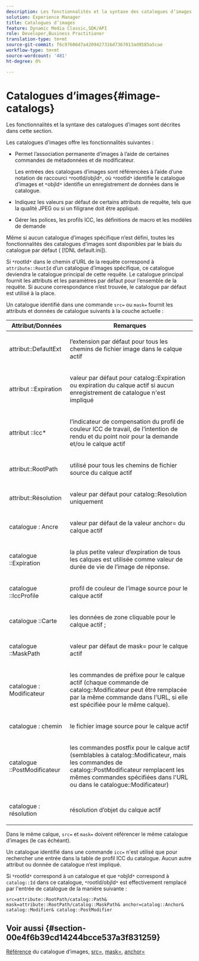 ```yaml
---
description: Les fonctionnalités et la syntaxe des catalogues d’images sont décrites dans cette section.
solution: Experience Manager
title: Catalogues d’images
feature: Dynamic Media Classic,SDK/API
role: Developer,Business Practitioner
translation-type: tm+mt
source-git-commit: f6c97606d7a4209427316d7367013ad9585a5cae
workflow-type: tm+mt
source-wordcount: '481'
ht-degree: 0%

---
```



# Catalogues d’images{#image-catalogs}

Les fonctionnalités et la syntaxe des catalogues d’images sont décrites dans cette section.

Les catalogues d’images offre les fonctionnalités suivantes :

* Permet l’association permanente d’images à l’aide de certaines commandes de métadonnées et de modificateur.

   Les entrées des catalogues d’images sont référencées à l’aide d’une notation de raccourci `*`rootId/objId`*`, où `*`rootId`*` identifie le catalogue d’images et `*`objId`*` identifie un enregistrement de données dans le catalogue.
* Indiquez les valeurs par défaut de certains attributs de requête, tels que la qualité JPEG ou si un filigrane doit être appliqué.
* Gérer les polices, les profils ICC, les définitions de macro et les modèles de demande

Même si aucun catalogue d’images spécifique n’est défini, toutes les fonctionnalités des catalogues d’images sont disponibles par le biais du catalogue par défaut ( [!DNL default.ini]).

Si `*`rootId`*` dans le chemin d’URL de la requête correspond à `attribute::RootId` d’un catalogue d’images spécifique, ce catalogue deviendra le catalogue principal de cette requête. Le catalogue principal fournit les attributs et les paramètres par défaut pour l’ensemble de la requête. Si aucune correspondance n’est trouvée, le catalogue par défaut est utilisé à la place.

Un catalogue identifié dans une commande `src=` ou `mask=` fournit les attributs et données de catalogue suivants à la couche actuelle :

<table id="table_D3FA66EA5D054745900DE5A120885AA8"> 
 <thead> 
  <tr> 
   <th class="entry"> <b> Attribut/Données</b> </th> 
   <th class="entry"> <b> Remarques</b> </th> 
  </tr> 
 </thead>
 <tbody> 
  <tr> 
   <td> <p> <span class="codeph"> attribut::DefaultExt</span> </p> </td> 
   <td> <p> l’extension par défaut pour tous les chemins de fichier image dans le calque actif </p> </td> 
  </tr> 
  <tr> 
   <td> <p> <span class="codeph"> attribut ::Expiration</span> </p> </td> 
   <td> <p> valeur par défaut pour <span class="codeph"> catalog::Expiration</span> ou expiration du calque actif si aucun enregistrement de catalogue n'est impliqué </p> </td> 
  </tr> 
  <tr> 
   <td> <p> <span class="codeph"> attribut ::Icc*</span> </p> </td> 
   <td> <p> l’indicateur de compensation du profil de couleur ICC de travail, de l’intention de rendu et du point noir pour la demande et/ou le calque actif </p> </td> 
  </tr> 
  <tr> 
   <td> <p> <span class="codeph"> attribut::RootPath</span> </p> </td> 
   <td> <p> utilisé pour tous les chemins de fichier source du calque actif </p> </td> 
  </tr> 
  <tr> 
   <td> <p> <span class="codeph"> attribut::Résolution</span> </p> </td> 
   <td> <p> valeur par défaut pour <span class="codeph"> catalog::Resolution</span> uniquement </p> </td> 
  </tr> 
  <tr> 
   <td> <p> <span class="codeph"> catalogue : Ancre</span> </p> </td> 
   <td> <p> valeur par défaut de la valeur <span class="codeph"> anchor=</span> du calque actif </p> </td> 
  </tr> 
  <tr> 
   <td> <p> <span class="codeph"> catalogue ::Expiration</span> </p> </td> 
   <td> <p> la plus petite valeur d’expiration de tous les calques est utilisée comme valeur de durée de vie de l’image de réponse. </p> </td> 
  </tr> 
  <tr> 
   <td> <p> <span class="codeph"> catalogue ::IccProfile</span> </p> </td> 
   <td> <p> profil de couleur de l’image source pour le calque actif </p> </td> 
  </tr> 
  <tr> 
   <td> <p> <span class="codeph"> catalogue ::Carte</span> </p> </td> 
   <td> <p> les données de zone cliquable pour le calque actif ; </p> </td> 
  </tr> 
  <tr> 
   <td> <p> <span class="codeph"> catalogue ::MaskPath</span> </p> </td> 
   <td> <p> valeur par défaut de <span class="codeph"> mask=</span> pour le calque actif </p> </td> 
  </tr> 
  <tr> 
   <td> <p> <span class="codeph"> catalogue : Modificateur</span> </p> </td> 
   <td> <p> les commandes de préfixe pour le calque actif (chaque commande de <span class="codeph"> catalog::Modificateur</span> peut être remplacée par la même commande dans l'URL, si elle est spécifiée pour le même calque). </p> </td> 
  </tr> 
  <tr> 
   <td> <p> <span class="codeph"> catalogue : chemin</span> </p> </td> 
   <td> <p> le fichier image source pour le calque actif </p> </td> 
  </tr> 
  <tr> 
   <td> <p> <span class="codeph"> catalogue ::PostModificateur</span> </p> </td> 
   <td> <p> les commandes postfix pour le calque actif (semblables à <span class="codeph"> catalog::Modificateur</span>, mais les commandes de <span class="codeph"> catalog::PostModificateur</span> remplacent les mêmes commandes spécifiées dans l'URL ou dans le <span class="codeph"> catalogue::Modificateur</span>) </p> </td> 
  </tr> 
  <tr> 
   <td> <p> <span class="codeph"> catalogue : résolution</span> </p> </td> 
   <td> <p> résolution d’objet du calque actif </p> </td> 
  </tr> 
 </tbody> 
</table>

Dans le même calque, `src=` et `mask=` doivent référencer le même catalogue d’images (le cas échéant).

Un catalogue identifié dans une commande `icc=` n&#39;est utilisé que pour rechercher une entrée dans la table de profil ICC du catalogue. Aucun autre attribut ou donnée de catalogue n’est impliqué.

Si `*`rootId`*` correspond à un catalogue et que `*`objId`*` correspond à `catalog::Id` dans ce catalogue, `*`rootId/objId`*` est effectivement remplacé par l&#39;entrée de catalogue de la manière suivante :

`src=attribute::RootPath/catalog::Path& mask=attribute::RootPath/catalog::MaskPath& anchor=catalog::Anchor& catalog::Modifier& catalog::PostModifier`

## Voir aussi {#section-00e4f6b39cd14244bcce537a3f831259}

[Référence](../../../../../is-api/image-catalog/image-serving-api-ref/c-image-catalog-reference/c-overview/c-overview.md#concept-9ce2b6a133de45f783e95cabc5810ac3) du catalogue d’images,  [src=](../../../../../is-api/http-ref/image-serving-api-ref/c-http-protocol-reference/c-command-reference/r-src.md#reference-f6506637778c4c69bf106a7924a91ab1),  [mask=](../../../../../is-api/http-ref/image-serving-api-ref/c-http-protocol-reference/c-command-reference/r-mask.md#reference-922254e027404fb890b850e2723ee06e),  [anchor=](../../../../../is-api/http-ref/image-serving-api-ref/c-http-protocol-reference/c-command-reference/r-anchor.md#reference-6661e548ab284b82828d8d94c8ddeb7c)
